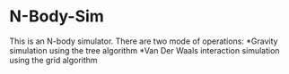 # N-Body-Sim

This is an N-body simulator. There are two mode of operations:
*Gravity simulation using the tree algorithm
*Van Der Waals interaction simulation using the grid algorithm
